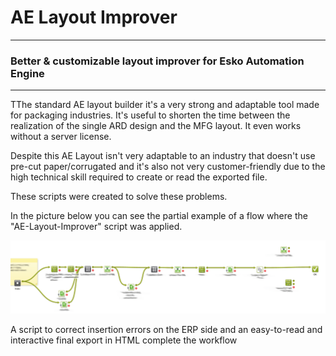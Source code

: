 # AE Layout Improver

---

### Better &amp; customizable layout improver for Esko Automation Engine

---


TThe standard AE layout builder it's a very strong and adaptable tool made for packaging industries. It's useful to shorten the time 
between the realization of the single ARD design and the MFG layout. It even works without a server license.

Despite this AE Layout isn't very adaptable to an industry that doesn't use pre-cut paper/corrugated and it's also not very customer-friendly due to the high technical skill 
required to create or read the exported file.

These scripts were created to solve these problems.

In the picture below you can see the partial example of a flow where the "AE-Layout-Improver" script was applied.

![alt text](AE-Layout-Improver/flux_example-01.png "AE flow example")


A script to correct insertion errors on the ERP side and an easy-to-read and interactive final export in HTML complete the workflow
